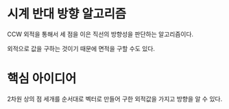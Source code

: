 # 시계 반대 방향 알고리즘
CCW 외적을 통해서 세 점을 이은 직선의 방향성을 판단하는 알고리즘이다.

외적으로 값을 구하는 것이기 때문에 면적을 구할 수도 있다.

# 핵심 아이디어
2차원 상의 점 세개를 순서대로 벡터로 만들어 구한 외적값을 가지고 방향을 알 수 있다.


